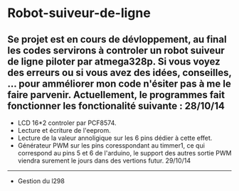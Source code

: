 Robot-suiveur-de-ligne
======================
Se projet est en cours de dévloppement, au final les codes servirons à controler un robot suiveur de ligne piloter par atmega328p.
Si vous voyez des erreurs ou si vous avez des idées, conseilles, ... pour amméliorer mon code n'ésiter pas à me le faire parvenir.
Actuellement, le programmes fait fonctionner les fonctionalité suivante :
28/10/14
--------
- LCD 16*2 controler par PCF8574.
- Lecture et écriture de l'eeprom.
- Lecture de la valeur annoligique sur les 6 pins dédier à cette effet.
- Générateur PWM sur les pins coresspondant au timmer1, ce qui correspond au pins 5 et 6 de l'arduino, le support des autres sortie PWM viendra surement le jours dans des vertions futur.
29/10/14
--------
- Gestion du l298
